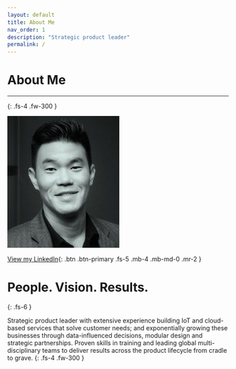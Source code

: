 ```yaml
---
layout: default
title: About Me
nav_order: 1
description: "Strategic product leader"
permalink: /
---
```



# About Me

---
{: .fs-4 .fw-300 }

![](/assets/images/bio-photo-2.jpg)

[View my LinkedIn](https://linkedin.com/in/shaneouchi){: .btn .btn-primary .fs-5 .mb-4 .mb-md-0 .mr-2 }

# People. Vision. Results.
{: .fs-6 }

Strategic product leader with extensive experience building IoT and cloud-based services that solve customer needs; and exponentially growing these businesses through data-influenced decisions, modular design and strategic partnerships. Proven skills in training and leading global multi-disciplinary teams to deliver results across the product lifecycle from cradle to grave.
{: .fs-4 .fw-300 }

